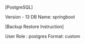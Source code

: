 [PostgreSQL]

Version - 13
DB Name: springboot

[Backup Restore Instruction]

User Role : postgres
Format: custom
